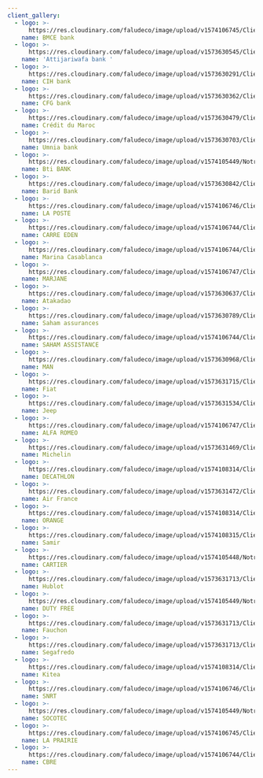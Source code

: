 ```yaml
---
client_gallery:
  - logo: >-
      https://res.cloudinary.com/faludeco/image/upload/v1574106745/Clients/logo1_kagyuu.png
    name: BMCE bank
  - logo: >-
      https://res.cloudinary.com/faludeco/image/upload/v1573630545/Clients/atti_nsya7j.png
    name: 'Attijariwafa bank '
  - logo: >-
      https://res.cloudinary.com/faludeco/image/upload/v1573630291/Clients/cih_xwmtrr.png
    name: CIH bank
  - logo: >-
      https://res.cloudinary.com/faludeco/image/upload/v1573630362/Clients/cfg_xtdbmp.svg
    name: CFG bank
  - logo: >-
      https://res.cloudinary.com/faludeco/image/upload/v1573630479/Clients/cdm_cwvgs7.gif
    name: Crédit du Maroc
  - logo: >-
      https://res.cloudinary.com/faludeco/image/upload/v1573630703/Clients/umnia_usqsno.png
    name: Umnia bank
  - logo: >-
      https://res.cloudinary.com/faludeco/image/upload/v1574105449/Notre%20Histoire/Logo_BTIBank_RVB_fmziiq.png
    name: Bti BANK
  - logo: >-
      https://res.cloudinary.com/faludeco/image/upload/v1573630842/Clients/barid_zgoun4.png
    name: Barid Bank
  - logo: >-
      https://res.cloudinary.com/faludeco/image/upload/v1574106746/Clients/poste-maroc-logo_zy9lf0.png
    name: LA POSTE
  - logo: >-
      https://res.cloudinary.com/faludeco/image/upload/v1574106744/Clients/LOGO_CARRE-1_l8hfrh.png
    name: CARRE EDEN
  - logo: >-
      https://res.cloudinary.com/faludeco/image/upload/v1574106744/Clients/logo-footer-1_nssidt.png
    name: Marina Casablanca
  - logo: >-
      https://res.cloudinary.com/faludeco/image/upload/v1574106747/Clients/marjane_logo_catalogueaumaroc_yti8gk.png
    name: MARJANE
  - logo: >-
      https://res.cloudinary.com/faludeco/image/upload/v1573630637/Clients/atakadao_dj5buy.png
    name: Atakadao
  - logo: >-
      https://res.cloudinary.com/faludeco/image/upload/v1573630789/Clients/saham_fsl2cj.png
    name: Saham assurances
  - logo: >-
      https://res.cloudinary.com/faludeco/image/upload/v1574106744/Clients/logo-saham-assistance_q31tie.png
    name: SAHAM ASSISTANCE
  - logo: >-
      https://res.cloudinary.com/faludeco/image/upload/v1573630968/Clients/man_ifrjuu.png
    name: MAN
  - logo: >-
      https://res.cloudinary.com/faludeco/image/upload/v1573631715/Clients/fiat_ob3sf5.png
    name: Fiat
  - logo: >-
      https://res.cloudinary.com/faludeco/image/upload/v1573631534/Clients/9bcab763066b7840089a54aaf66ba3d2_dgyide.gif
    name: Jeep
  - logo: >-
      https://res.cloudinary.com/faludeco/image/upload/v1574106747/Clients/logo-Alfa-Romeo_zz2h0h.png
    name: ALFA ROMEO
  - logo: >-
      https://res.cloudinary.com/faludeco/image/upload/v1573631469/Clients/Michelin-Logo_cjnsmi.png
    name: Michelin
  - logo: >-
      https://res.cloudinary.com/faludeco/image/upload/v1574108314/Clients/5a1d2fbc4ac6b00ff574e29a_cj13ml.png
    name: DECATHLON
  - logo: >-
      https://res.cloudinary.com/faludeco/image/upload/v1573631472/Clients/air_france_xkrp0f.png
    name: Air France
  - logo: >-
      https://res.cloudinary.com/faludeco/image/upload/v1574108314/Clients/logo-Orange_zq4xod.png
    name: ORANGE
  - logo: >-
      https://res.cloudinary.com/faludeco/image/upload/v1574108315/Clients/samir-usine-maroc-raffinerie-energie_xkh4vb.png
    name: Samir
  - logo: >-
      https://res.cloudinary.com/faludeco/image/upload/v1574105448/Notre%20Histoire/Cartier-logo_lgsaom.png
    name: CARTIER
  - logo: >-
      https://res.cloudinary.com/faludeco/image/upload/v1573631713/Clients/Hublot-logo-positive_irhgaf.png
    name: Hublot
  - logo: >-
      https://res.cloudinary.com/faludeco/image/upload/v1574105449/Notre%20Histoire/IDFS_eftbqi.png
    name: DUTY FREE
  - logo: >-
      https://res.cloudinary.com/faludeco/image/upload/v1573631713/Clients/fauchon_mtmbxe.png
    name: Fauchon
  - logo: >-
      https://res.cloudinary.com/faludeco/image/upload/v1573631713/Clients/Segafredo_Zanetti-logo-DE758A0FDF-seeklogo.com_w25lg7.png
    name: Segafredo
  - logo: >-
      https://res.cloudinary.com/faludeco/image/upload/v1574108314/Clients/Logo_kitea_t9hr9y.png
    name: Kitea
  - logo: >-
      https://res.cloudinary.com/faludeco/image/upload/v1574106746/Clients/snrt-maroc-logo-416197313D-seeklogo.com_mvxytb.png
    name: SNRT
  - logo: >-
      https://res.cloudinary.com/faludeco/image/upload/v1574105449/Notre%20Histoire/SOCOTEC-LOGO_phocdk.png
    name: SOCOTEC
  - logo: >-
      https://res.cloudinary.com/faludeco/image/upload/v1574106745/Clients/logo_smj0of.png
    name: LA PRAIRIE
  - logo: >-
      https://res.cloudinary.com/faludeco/image/upload/v1574106744/Clients/CBRE_Group_logo.svg_fbxxby.png
    name: CBRE
---
```


